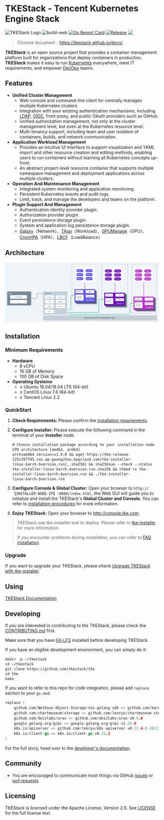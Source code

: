 # TKEStack - Tencent Kubernetes Engine Stack


<img align="right" width="100px" src="https://avatars0.githubusercontent.com/u/57258287?s=200&v=4">

![TKEStack Logo](https://github.com/tkestack/tke/workflows/build/badge.svg?branch=master)
![build-web](https://github.com/tkestack/tke/workflows/build-web/badge.svg)
[![Go Report Card](https://goreportcard.com/badge/tkestack.io/tke)](https://goreportcard.com/report/tkestack.io/tke)
[![Release](https://img.shields.io/github/release/tkestack/tke.svg?style=flat-square)](https://github.com/tkestack/tke/releases)

> Chinese document：https://tkestack.github.io/docs/

***TKEStack*** is an open source project that provides a container management platform built for organizations that deploy containers in production. ***TKEStack*** makes it easy to run [Kubernetes](https://github.com/kubernetes/kubernetes) everywhere, meet IT requirements, and empower [DevOps](https://en.wikipedia.org/wiki/DevOps) teams.

## Features

* **Unified Cluster Management**
  * Web console and command-line client for centrally manages multiple Kubernetes clusters.
  * Integration with your existing authentication mechanisms, including [LDAP](https://en.wikipedia.org/wiki/Lightweight_Directory_Access_Protocol), [OIDC](https://en.wikipedia.org/wiki/OpenID_Connect), front proxy, and public OAuth providers such as GitHub.
  * Unified authorization management, not only at the cluster management level, but even at the Kubernetes resource level.
  * Multi-tenancy support, including team and user isolation of containers, builds, and network communication.
* **Application Workload Management**
  * Provides an intuitive UI interface to support visualization and YAML import and other resource creation and editing methods, enabling users to run containers without learning all Kubernetes concepts up-front.
  * An abstract project-level resource container that supports multiple namespace management and deployment applications across multiple clusters.
* **Operation And Maintenance Management**
  * Integrated system monitoring and application monitoring.
  * Persistent Kubernetes events and audit logs.
  * Limit, track, and manage the developers and teams on the platform.
* **Plugin Support And Management**
  * Authentication identity provider plugin.
  * Authorization provider plugin.
  * Event persistence storage plugin.
  * System and application log persistence storage plugin.
  * [Galaxy](https://github.com/tkestack/galaxy)（Network）、[TApp](https://github.com/tkestack/tapp)（Workload）、[GPUManage](https://github.com/tkestack/gpu-manager)（GPU）、[CronHPA](https://github.com/tkestack/cron-hpa)（HPA）、[LBCF](https://github.com/tkestack/lb-controlling-framework)（LoadBalance）

## Architecture

![Architecture Of TKE](docs/images/TKEStackHighLevelArchitecture@2x.png)

## Installation

### Minimum Requirements

* **Hardware**
  * 8 vCPU
  * 16 GB of Memory
  * 100 GB of Disk Space
* **Operating Systems**
  * ≥ Ubuntu 16.04/18.04  LTS (64-bit)
  * ≥ CentOS Linux 7.6 (64-bit)
  * ≥ Tencent Linux 2.2

### QuickStart

1. **Check Requirements:**  Please confirm the [installation requirements](docs/guide/zh-CN/installation/installation-requirement.md).

2. **Configure Installer:**  Please execute the following command in the terminal of your **installer** node.

   ```shell
   # Choose installation package according to your installation node CPU architecture [amd64, arm64]
   arch=amd64 version=v1.9.0 && wget https://tke-release-1251707795.cos.ap-guangzhou.myqcloud.com/tke-installer-linux-$arch-$version.run{,.sha256} && sha256sum --check --status tke-installer-linux-$arch-$version.run.sha256 && chmod +x tke-installer-linux-$arch-$version.run && ./tke-installer-linux-$arch-$version.run
   ```

3. **Configure Console & Global Cluster:**  Open your browser to `http://【INSTALLER-NODE-IP】:8080/index.html`, the Web GUI will guide you to initialize and install the TKEStack's **Global Cluster and Console**. You can refer to [installation-procedures](docs/guide/zh-CN/installation/installation-procedures.md) for more information.
4. **Enjoy TKEStack:**  Open your browser to http://console.tke.com.

> TKEStack use tke-installer tool to deploy. Please refer to [tke-installer](docs/user/tke-installer/introduction.md) for more information.
>
> If you encounter problems during installation, you can refer to [FAQ installation](docs/guide/zh-CN/FAQ/Installation).


### Upgrade

If you want to upgrade your TKEStack, please check [Upgrade TKEStack with tke-installer](https://tkestack.github.io/web/blog/2021/09/30/upgrade-tkestack/).

## Using

[TKEStack Documentation ](https://tkestack.github.io/docs/)

## Developing

If you are interested in contributing to the TKEStack, please check the [CONTRIBUTING.md](CONTRIBUTING.md) first.

Make sure that you have [Git-LFS](https://github.com/git-lfs/git-lfs) installed before developing TKEStack.

If you have an eligible development environment, you can simply do it:

```shell
mkdir -p ~/tkestack
cd ~/tkestack
git clone https://github.com/tkestack/tke
cd tke
make
```

If you want to refer to this repo for code integration, please add `replace` section to your `go.mod`:

```go
replace (
	github.com/NetEase-Object-Storage/nos-golang-sdk => github.com/karuppiah7890/nos-golang-sdk v0.0.0-20191116042345-0792ba35abcc
	github.com/chartmuseum/storage => github.com/leoryu/chartmuseum-storage v0.11.1-0.20211104032734-9da39e8f5170
	github.com/deislabs/oras => github.com/deislabs/oras v0.8.0
	google.golang.org/grpc => google.golang.org/grpc v1.38.0
	k8s.io/apiserver => github.com/leoryu/k8s-apiserver v0.22.4-0.20211110063743-0341ac1e5801
	k8s.io/client-go => k8s.io/client-go v0.22.3
)
```

For the full story, head over to the [developer's documentation](docs/devel/development.md).

## Community

* You are encouraged to communicate most things via GitHub [issues](https://github.com/tkestack/tke/issues/new/choose) or [pull requests](https://github.com/tkestack/tke/pulls).

## Licensing

TKEStack is licensed under the Apache License, Version 2.0. See [LICENSE](LICENSE) for the full license text.

